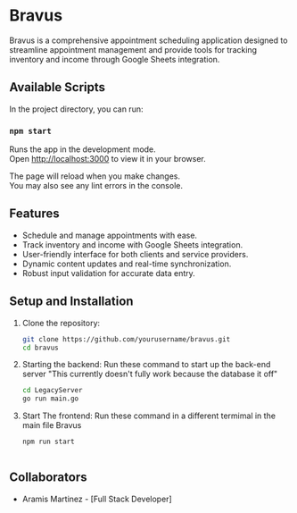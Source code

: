 # Bravus 

Bravus is a comprehensive appointment scheduling application designed to streamline appointment management and provide tools for tracking inventory and income through Google Sheets integration.

## Available Scripts

In the project directory, you can run:

### `npm start`

Runs the app in the development mode.  
Open [http://localhost:3000](http://localhost:3000) to view it in your browser.

The page will reload when you make changes.  
You may also see any lint errors in the console.

## Features

- Schedule and manage appointments with ease.
- Track inventory and income with Google Sheets integration.
- User-friendly interface for both clients and service providers.
- Dynamic content updates and real-time synchronization.
- Robust input validation for accurate data entry.

## Setup and Installation

1. Clone the repository:
   ```sh
   git clone https://github.com/yourusername/bravus.git
   cd bravus
   
2. Starting the backend:
   Run these command to start up the back-end server
   "This currently doesn't fully work because the database it off"
   ```sh
   cd LegacyServer
   go run main.go
3. Start The frontend:
   Run these command in a different termimal in the main file Bravus
   ```sh
   npm run start



## Collaborators

- Aramis Martinez - [Full Stack Developer]
